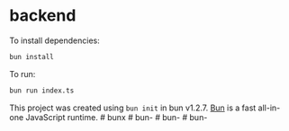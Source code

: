 # backend

To install dependencies:

```bash
bun install
```

To run:

```bash
bun run index.ts
```

This project was created using `bun init` in bun v1.2.7. [Bun](https://bun.sh) is a fast all-in-one JavaScript runtime.
#   b u n x  
 #   b u n -  
 #   b u n -  
 #   b u n -  
 